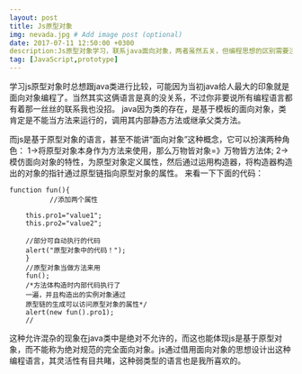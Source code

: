 ```yaml
---
layout: post
title: Js原型对象
img: nevada.jpg # Add image post (optional)
date: 2017-07-11 12:50:00 +0300
description:Js原型对象学习，联系java面向对象，两者虽然五关，但编程思想的区别需要注意  # Add post description (optional)
tag: [JavaScript,prototype]
---
```


学习js原型对象时总想跟java类进行比较，可能因为当初java给人最大的印象就是面向对象编程了。当然其实这俩语言是真的没关系，不过你非要说所有编程语言都有着那一丝丝的联系我也没招。
java因为类的存在，是基于模板的面向对象，类肯定是不能当方法来运行的，调用其内部静态方法或继承父类方法。

而js是基于原型对象的语言，甚至不能讲“面向对象”这种概念，它可以扮演两种角色：
1->将原型对象本身作为方法来使用，那么万物皆对象=》万物皆方法体;
2->模仿面向对象的特性，为原型对象定义属性，然后通过运用构造器，将构造器构造出的对象的指针通过原型链指向原型对象的属性。
来看一下下面的代码：
    
    function fun(){
              //添加两个属性

        this.pro1="value1";
        this.pro2="value2";
        
        //部分可自动执行的代码
        alert("原型对象中的代码！");
        }
        //原型对象当做方法来用
        fun();
        /*方法体构造时内部代码执行了
        一遍，并且构造出的实例对象通过
        原型链的生成可以访问原型对象的属性*/
        alert(new fun().pro1);
        //
这种允许混杂的现象在java类中是绝对不允许的，而这也能体现js是基于原型对象，而不能称为绝对规范的完全面向对象。js通过借用面向对象的思想设计出这种编程语言，其灵活性有目共睹，这种弱类型的语言也是我所喜欢的。
       
